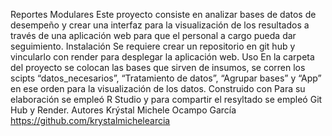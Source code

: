 Reportes Modulares
Este proyecto consiste en analizar bases de datos de desempeño y crear una interfaz para la visualización de los resultados a través de una aplicación web para que el personal a cargo pueda dar seguimiento.
Instalación
Se requiere crear un repositorio en git hub y vincularlo con render para desplegar la aplicación web.
Uso
En la carpeta del proyecto se colocan las bases que sirven de insumos, se corren los scipts “datos_necesarios”, “Tratamiento de datos”, “Agrupar bases” y “App” en ese orden para la visualización de los datos. 
Construido con
Para su elaboración se empleó R Studio y para compartir el resyltado se empleó Git Hub y Render.
Autores
Krýstal Michele Ocampo García https://github.com/krystalmichelearcia
